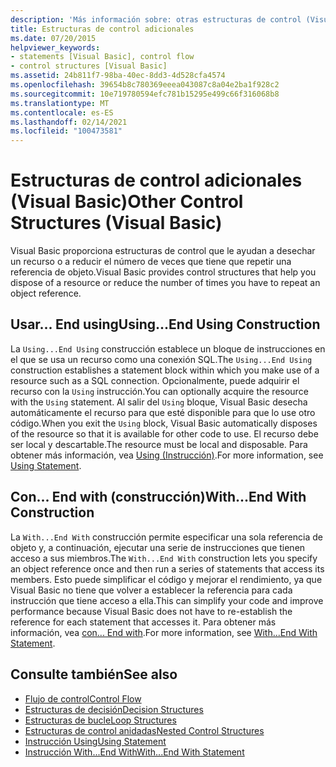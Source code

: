 ```yaml
---
description: 'Más información sobre: otras estructuras de control (Visual Basic)'
title: Estructuras de control adicionales
ms.date: 07/20/2015
helpviewer_keywords:
- statements [Visual Basic], control flow
- control structures [Visual Basic]
ms.assetid: 24b811f7-98ba-40ec-8dd3-4d528cfa4574
ms.openlocfilehash: 39654b8c780369eeea043087c8a04e2ba1f928c2
ms.sourcegitcommit: 10e719780594efc781b15295e499c66f316068b8
ms.translationtype: MT
ms.contentlocale: es-ES
ms.lasthandoff: 02/14/2021
ms.locfileid: "100473581"
---
```

# <a name="other-control-structures-visual-basic"></a><span data-ttu-id="095c6-103">Estructuras de control adicionales (Visual Basic)</span><span class="sxs-lookup"><span data-stu-id="095c6-103">Other Control Structures (Visual Basic)</span></span>

<span data-ttu-id="095c6-104">Visual Basic proporciona estructuras de control que le ayudan a desechar un recurso o a reducir el número de veces que tiene que repetir una referencia de objeto.</span><span class="sxs-lookup"><span data-stu-id="095c6-104">Visual Basic provides control structures that help you dispose of a resource or reduce the number of times you have to repeat an object reference.</span></span>  
  
## <a name="usingend-using-construction"></a><span data-ttu-id="095c6-105">Usar... End using</span><span class="sxs-lookup"><span data-stu-id="095c6-105">Using...End Using Construction</span></span>  

 <span data-ttu-id="095c6-106">La `Using...End Using` construcción establece un bloque de instrucciones en el que se usa un recurso como una conexión SQL.</span><span class="sxs-lookup"><span data-stu-id="095c6-106">The `Using...End Using` construction establishes a statement block within which you make use of a resource such as a SQL connection.</span></span> <span data-ttu-id="095c6-107">Opcionalmente, puede adquirir el recurso con la `Using` instrucción.</span><span class="sxs-lookup"><span data-stu-id="095c6-107">You can optionally acquire the resource with the `Using` statement.</span></span> <span data-ttu-id="095c6-108">Al salir del `Using` bloque, Visual Basic desecha automáticamente el recurso para que esté disponible para que lo use otro código.</span><span class="sxs-lookup"><span data-stu-id="095c6-108">When you exit the `Using` block, Visual Basic automatically disposes of the resource so that it is available for other code to use.</span></span> <span data-ttu-id="095c6-109">El recurso debe ser local y descartable.</span><span class="sxs-lookup"><span data-stu-id="095c6-109">The resource must be local and disposable.</span></span> <span data-ttu-id="095c6-110">Para obtener más información, vea [Using (Instrucción)](../../../language-reference/statements/using-statement.md).</span><span class="sxs-lookup"><span data-stu-id="095c6-110">For more information, see [Using Statement](../../../language-reference/statements/using-statement.md).</span></span>  
  
## <a name="withend-with-construction"></a><span data-ttu-id="095c6-111">Con... End with (construcción)</span><span class="sxs-lookup"><span data-stu-id="095c6-111">With...End With Construction</span></span>  

 <span data-ttu-id="095c6-112">La `With...End With` construcción permite especificar una sola referencia de objeto y, a continuación, ejecutar una serie de instrucciones que tienen acceso a sus miembros.</span><span class="sxs-lookup"><span data-stu-id="095c6-112">The `With...End With` construction lets you specify an object reference once and then run a series of statements that access its members.</span></span> <span data-ttu-id="095c6-113">Esto puede simplificar el código y mejorar el rendimiento, ya que Visual Basic no tiene que volver a establecer la referencia para cada instrucción que tiene acceso a ella.</span><span class="sxs-lookup"><span data-stu-id="095c6-113">This can simplify your code and improve performance because Visual Basic does not have to re-establish the reference for each statement that accesses it.</span></span> <span data-ttu-id="095c6-114">Para obtener más información, vea [con... End with](../../../language-reference/statements/with-end-with-statement.md).</span><span class="sxs-lookup"><span data-stu-id="095c6-114">For more information, see [With...End With Statement](../../../language-reference/statements/with-end-with-statement.md).</span></span>  
  
## <a name="see-also"></a><span data-ttu-id="095c6-115">Consulte también</span><span class="sxs-lookup"><span data-stu-id="095c6-115">See also</span></span>

- [<span data-ttu-id="095c6-116">Flujo de control</span><span class="sxs-lookup"><span data-stu-id="095c6-116">Control Flow</span></span>](index.md)
- [<span data-ttu-id="095c6-117">Estructuras de decisión</span><span class="sxs-lookup"><span data-stu-id="095c6-117">Decision Structures</span></span>](decision-structures.md)
- [<span data-ttu-id="095c6-118">Estructuras de bucle</span><span class="sxs-lookup"><span data-stu-id="095c6-118">Loop Structures</span></span>](loop-structures.md)
- [<span data-ttu-id="095c6-119">Estructuras de control anidadas</span><span class="sxs-lookup"><span data-stu-id="095c6-119">Nested Control Structures</span></span>](nested-control-structures.md)
- [<span data-ttu-id="095c6-120">Instrucción Using</span><span class="sxs-lookup"><span data-stu-id="095c6-120">Using Statement</span></span>](../../../language-reference/statements/using-statement.md)
- [<span data-ttu-id="095c6-121">Instrucción With...End With</span><span class="sxs-lookup"><span data-stu-id="095c6-121">With...End With Statement</span></span>](../../../language-reference/statements/with-end-with-statement.md)
